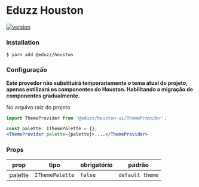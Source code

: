 # Eduzz Houston

[![version](https://img.shields.io/npm/v/@eduzz/houston)](https://www.npmjs.com/package/@eduzz/houston-ui)

### Installation

```
$ yarn add @eduzz/houston
```

### Configuração

**Este provedor não substituirá temporariamente o tema atual do projeto, apenas estilizará os componentes do Houston. Habilitando a migração de componentes gradualmente.**

No arquivo raiz do projeto

```js
import ThemeProvider from '@eduzz/houston-ui/ThemeProvider';
```

```jsx
const palette: IThemePalette = {};
<ThemeProvider palette={palette}>....</ThemeProvider>
```

### Props

| prop    | tipo            | obrigatório | padrão          |
|---------|-----------------|-------------|-----------------|
| palette | `IThemePalette` | `false`     | `default theme` |

